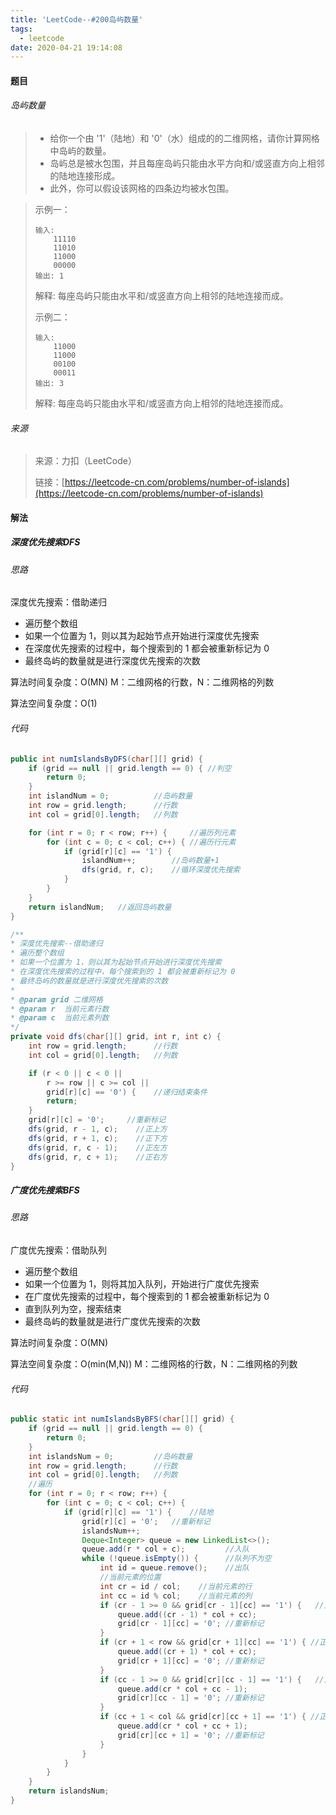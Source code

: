 ```yaml
---
title: 'LeetCode--#200岛屿数量'
tags:
  - leetcode
date: 2020-04-21 19:14:08
---
```



#### 题目

###### 岛屿数量

> - 给你一个由 '1'（陆地）和 '0'（水）组成的的二维网格，请你计算网格中岛屿的数量。
> - 岛屿总是被水包围，并且每座岛屿只能由水平方向和/或竖直方向上相邻的陆地连接形成。
> - 此外，你可以假设该网格的四条边均被水包围。
>

> 示例一：
>
> ```shell
> 输入:
>     11110
>     11010
>     11000
>     00000
> 输出: 1
> ```
>
> 解释: 每座岛屿只能由水平和/或竖直方向上相邻的陆地连接而成。
>
> 示例二：
>
> ```shell
> 输入:
>     11000
>     11000
>     00100
>     00011
> 输出: 3
> ```
>
> 解释: 每座岛屿只能由水平和/或竖直方向上相邻的陆地连接而成。
>

###### 来源

> 来源：力扣（LeetCode）
>
> 链接：[https://leetcode-cn.com/problems/number-of-islands](https://leetcode-cn.com/problems/number-of-islands)
>

<!--more-->

#### 解法

##### 深度优先搜索DFS

###### 思路

深度优先搜索：借助递归

- 遍历整个数组 
- 如果一个位置为 1，则以其为起始节点开始进行深度优先搜索
- 在深度优先搜索的过程中，每个搜索到的 1 都会被重新标记为 0
- 最终岛屿的数量就是进行深度优先搜索的次数

算法时间复杂度：O(MN)  M：二维网格的行数，N：二维网格的列数

算法空间复杂度：O(1)

###### 代码

```java
public int numIslandsByDFS(char[][] grid) {
    if (grid == null || grid.length == 0) { //判空
        return 0;
    }
    int islandNum = 0;          //岛屿数量
    int row = grid.length;      //行数
    int col = grid[0].length;   //列数

    for (int r = 0; r < row; r++) {     //遍历列元素
        for (int c = 0; c < col; c++) { //遍历行元素
            if (grid[r][c] == '1') {
                islandNum++;        //岛屿数量+1
                dfs(grid, r, c);    //循环深度优先搜索
            }
        }
    }
    return islandNum;   //返回岛屿数量
}

/**
* 深度优先搜索--借助递归
* 遍历整个数组
* 如果一个位置为 1，则以其为起始节点开始进行深度优先搜索
* 在深度优先搜索的过程中，每个搜索到的 1 都会被重新标记为 0
* 最终岛屿的数量就是进行深度优先搜索的次数
*
* @param grid 二维网格
* @param r	当前元素行数
* @param c	当前元素列数
*/
private void dfs(char[][] grid, int r, int c) {
    int row = grid.length;      //行数
    int col = grid[0].length;   //列数

    if (r < 0 || c < 0 ||
        r >= row || c >= col ||
        grid[r][c] == '0') {    //递归结束条件
        return;
    }
    grid[r][c] = '0';     //重新标记
    dfs(grid, r - 1, c);    //正上方
    dfs(grid, r + 1, c);    //正下方
    dfs(grid, r, c - 1);    //正左方
    dfs(grid, r, c + 1);    //正右方
}
```
##### 广度优先搜索BFS

###### 思路

广度优先搜索：借助队列

- 遍历整个数组
- 如果一个位置为 1，则将其加入队列，开始进行广度优先搜索
- 在广度优先搜索的过程中，每个搜索到的 1 都会被重新标记为 0
- 直到队列为空，搜索结束
- 最终岛屿的数量就是进行广度优先搜索的次数

算法时间复杂度：O(MN)

算法空间复杂度：O(min(M,N))	M：二维网格的行数，N：二维网格的列数

###### 代码

```java
public static int numIslandsByBFS(char[][] grid) {
    if (grid == null || grid.length == 0) {
        return 0;
    }
    int islandsNum = 0;         //岛屿数量
    int row = grid.length;      //行数
    int col = grid[0].length;   //列数
    //遍历
    for (int r = 0; r < row; r++) {
        for (int c = 0; c < col; c++) {
            if (grid[r][c] == '1') {    //陆地
                grid[r][c] = '0';   //重新标记
                islandsNum++;
                Deque<Integer> queue = new LinkedList<>();
                queue.add(r * col + c);         //入队
                while (!queue.isEmpty()) {      //队列不为空
                    int id = queue.remove();    //出队
                    //当前元素的位置
                    int cr = id / col;    //当前元素的行
                    int cc = id % col;    //当前元素的列
                    if (cr - 1 >= 0 && grid[cr - 1][cc] == '1') {   //正上方
                        queue.add((cr - 1) * col + cc);
                        grid[cr - 1][cc] = '0'; //重新标记
                    }
                    if (cr + 1 < row && grid[cr + 1][cc] == '1') { //正下方
                        queue.add((cr + 1) * col + cc);
                        grid[cr + 1][cc] = '0'; //重新标记
                    }
                    if (cc - 1 >= 0 && grid[cr][cc - 1] == '1') {   //正左方
                        queue.add(cr * col + cc - 1);
                        grid[cr][cc - 1] = '0'; //重新标记
                    }
                    if (cc + 1 < col && grid[cr][cc + 1] == '1') { //正右方
                        queue.add(cr * col + cc + 1);
                        grid[cr][cc + 1] = '0'; //重新标记
                    }
                }
            }
        }
    }
    return islandsNum;
}
```
